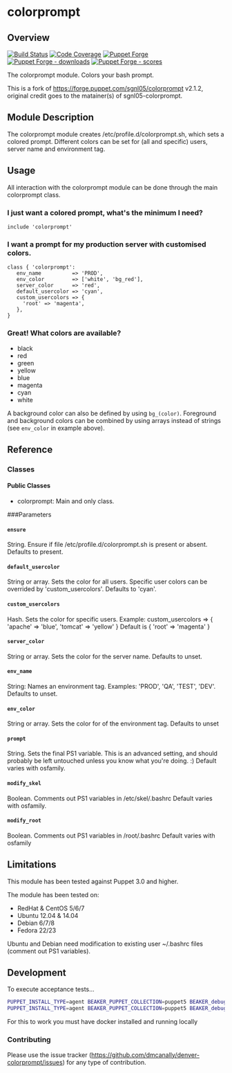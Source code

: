 # colorprompt

## Overview

[![Build Status](https://travis-ci.com/dmcanally/denver-colorprompt.svg?branch=master)](https://travis-ci.org/dmcanally/denver-colorprompt)
[![Code Coverage](https://coveralls.io/repos/github/dmcanally/denver-colorprompt/badge.svg?branch=master)](https://coveralls.io/github/dmcanally/denver-colorprompt)
[![Puppet Forge](https://img.shields.io/puppetforge/v/denver/colorprompt.svg)](https://forge.puppetlabs.com/denver/colorprompt)
[![Puppet Forge - downloads](https://img.shields.io/puppetforge/dt/denver/colorprompt.svg)](https://forge.puppetlabs.com/denver/colorprompt)
[![Puppet Forge - scores](https://img.shields.io/puppetforge/f/denver/colorprompt.svg)](https://forge.puppetlabs.com/denver/colorprompt)


The colorprompt module. Colors your bash prompt.

This is a fork of https://forge.puppet.com/sgnl05/colorprompt v2.1.2, original credit goes to the matainer(s) of sgnl05-colorprompt.

## Module Description
The colorprompt module creates /etc/profile.d/colorprompt.sh, which sets a colored prompt. Different colors can be set for (all and specific) users, server name and environment tag.

## Usage

All interaction with the colorprompt module can be done through the main colorprompt class.

### I just want a colored prompt, what's the minimum I need?

```puppet
include 'colorprompt'
```

### I want a prompt for my production server with customised colors.

```puppet
class { 'colorprompt':
   env_name          => 'PROD',
   env_color         => ['white', 'bg_red'],
   server_color      => 'red',
   default_usercolor => 'cyan',
   custom_usercolors => {
     'root' => 'magenta',
   },
}
```

### Great! What colors are available?

* black
* red
* green
* yellow
* blue
* magenta
* cyan
* white

A background color can also be defined by using `bg_(color)`. Foreground and background colors can be combined by using arrays instead of strings (see `env_color` in example above).

## Reference

### Classes

#### Public Classes

* colorprompt: Main and only class.

###Parameters

#### `ensure`

String. Ensure if file /etc/profile.d/colorprompt.sh is present or absent.
Defaults to present.

#### `default_usercolor`

String or array. Sets the color for all users. Specific user colors can be overrided by 'custom_usercolors'.
Defaults to 'cyan'.

#### `custom_usercolors`

Hash. Sets the color for specific users. Example: custom_usercolors => { 'apache' => 'blue', 'tomcat' => 'yellow' }
Default is { 'root' => 'magenta' }

#### `server_color`

String or array. Sets the color for the server name. 
Defaults to unset.

#### `env_name`

String: Names an environment tag. Examples: 'PROD', 'QA', 'TEST', 'DEV'.
Defaults to unset.

#### `env_color`

String or array. Sets the color for of the environment tag.
Defaults to unset

#### `prompt`

String. Sets the final PS1 variable. This is an advanced setting, and should probably be left untouched unless you know what you're doing. :)
Default varies with osfamily.

#### `modify_skel`

Boolean. Comments out PS1 variables in /etc/skel/.bashrc
Default varies with osfamily.

#### `modify_root`

Boolean. Comments out PS1 variables in /root/.bashrc
Default varies with osfamily

## Limitations

This module has been tested against Puppet 3.0 and higher.

The module has been tested on:
* RedHat & CentOS 5/6/7
* Ubuntu 12.04 & 14.04
* Debian 6/7/8
* Fedora 22/23

Ubuntu and Debian need modification to existing user ~/.bashrc files (comment out PS1 variables).

## Development
To execute acceptance tests...
```bash
PUPPET_INSTALL_TYPE=agent BEAKER_PUPPET_COLLECTION=puppet5 BEAKER_debug=true BEAKER_set=docker/centos-7 bundle exec rake beaker
PUPPET_INSTALL_TYPE=agent BEAKER_PUPPET_COLLECTION=puppet5 BEAKER_debug=true BEAKER_set=docker/ubuntu-18.04 bundle exec rake beaker
```
For this to work you must have docker installed and running locally
### Contributing

Please use the issue tracker (https://github.com/dmcanally/denver-colorprompt/issues) for any type of contribution. 

